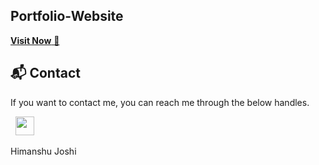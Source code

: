 ## Portfolio-Website


<a href="https://himanshuj011.github.io/" target="_blank">**Visit Now** 🚀</a>


<h2>📬 Contact</h2>


If you want to contact me, you can reach me through the below handles.

&nbsp;&nbsp;<a href="https://www.linkedin.com/in/himanshujoshi011/"><img src="https://www.felberpr.com/wp-content/uploads/linkedin-logo.png" width="30"></img></a>

Himanshu Joshi


